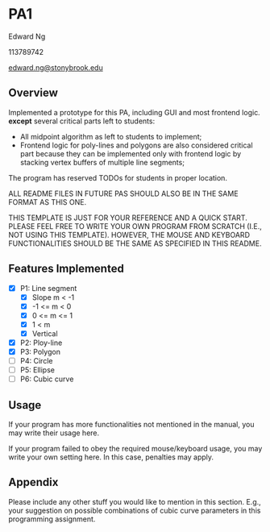 # PA1

Edward Ng

113789742

edward.ng@stonybrook.edu

## Overview

Implemented a prototype for this PA, including GUI and most frontend logic.
**except** several critical parts left to students:

- All midpoint algorithm as left to students to implement;
- Frontend logic for poly-lines and polygons are also considered critical part
  because they can be implemented only with frontend logic by stacking vertex buffers of multiple line segments;

The program has reserved TODOs for students in proper location.

ALL README FILES IN FUTURE PAS SHOULD ALSO BE IN THE SAME FORMAT AS THIS ONE.

THIS TEMPLATE IS JUST FOR YOUR REFERENCE AND A QUICK START.
PLEASE FEEL FREE TO WRITE YOUR OWN PROGRAM FROM SCRATCH (I.E., NOT USING THIS TEMPLATE).
HOWEVER, THE MOUSE AND KEYBOARD FUNCTIONALITIES SHOULD BE THE SAME AS SPECIFIED IN THIS README.

## Features Implemented

- [x] P1: Line segment
    - [x] Slope m < -1
    - [x] -1 <= m < 0
    - [x] 0 <= m <= 1
    - [x] 1 < m
    - [x] Vertical
- [x] P2: Ploy-line
- [x] P3: Polygon
- [ ] P4: Circle
- [ ] P5: Ellipse
- [ ] P6: Cubic curve

## Usage

If your program has more functionalities not mentioned in the manual,
you may write their usage here.

If your program failed to obey the required mouse/keyboard usage,
you may write your own setting here.
In this case, penalties may apply.

## Appendix

Please include any other stuff you would like to mention in this section.
E.g., your suggestion on possible combinations of cubic curve parameters in this programming assignment. 

